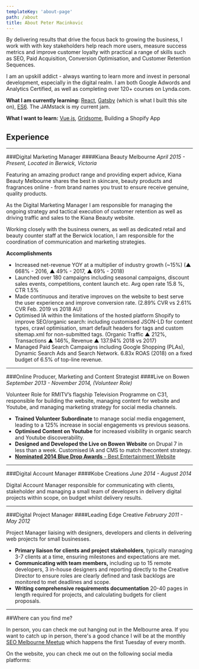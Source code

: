 ```yaml
---
templateKey: 'about-page'
path: /about
title: About Peter Macinkovic
---
```


By delivering results that drive the focus back to growing the business, I work with with key stakeholders help reach more users, measure success metrics and improve customer loyalty with practical a range of skills such as SEO, Paid Acquisition, Conversion Optimisation, and Customer Retention Sequences.

I am an upskill addict - always wanting to learn more and invest in personal development, especially in the digital realm. I am both Google Adwords and Analytics Certified, as well as completing over 120+ courses on Lynda.com.

**What I am currently learning:** [React](https://reactjs.org/), [Gatsby](https://www.gatsbyjs.org/) (which is what I built this site on), [ES6](https://es6.io/). The JAMstack is my current jam.

**What I want to learn:** [Vue.js](https://vuejs.org/), [Gridsome](https://gridsome.org/), Building a Shopify App



## Experience

---
###Digital Marketing Manager
####Kiana Beauty Melbourne
_April 2015 - Present, Located in Berwick, Victoria_

Featuring an amazing product range and providing expert advice, Kiana Beauty Melbourne shares the best in skincare, beauty products and fragrances online - from brand names you trust to ensure receive genuine, quality products.

As the Digital Marketing Manager I am responsible for managing the ongoing strategy and tactical execution of customer retention as well as driving traffic and sales to the Kiana Beauty website.

Working closely with the business owners, as well as dedicated retail and beauty counter staff at the Berwick location, I am responsible for the coordination of communication and marketing strategies.

**Accomplishments**

- Increased net-revenue YOY at a multiplier of industry growth (~15%) (▲ 668% - 2016, ▲ 49% - 2017, ▲ 69% - 2018) 
- Launched over 180 campaigns including seasonal campaigns, discount sales events, competitions, content launch etc. Avg open rate 15.8 %, CTR 1.5%
- Made continuous and iterative improves on the website to best serve the user experience and improve conversion rate. (2.89% CVR vs 2.61% CVR Feb. 2019 vs 2018 AU)
- Optimised IA within the limitations of the hosted platform Shopify to improve SEO/organic search: including customised JSON-LD for content types, crawl optimisation, smart default headers for tags and custom sitemap.xml for non-submitted tags. (Organic Traffic ▲ 212%, Transactions ▲ 146%, Revenue ▲ 137.94% 2018 vs 2017)
- Managed Paid Search Campaigns including Google Shopping (PLAs), Dynamic Search Ads and Search Network. 6.83x ROAS (2018) on a fixed budget of 6.5% of top-line revenue. 

---
###Online Producer, Marketing and Content Strategist
####Live on Bowen
_September 2013 - November 2014, (Volunteer Role)_

Volunteer Role for RMITV’s flagship Television Programme on C31, responsible for building the website, managing content for website and Youtube, and managing marketing strategy for social media channels.

- **Trained Volunteer Subordinate** to manage social media engagement, leading to a 125% increase in social engagements vs previous seasons.
- **Optimised Content on Youtube** for increased visibility in organic search and Youtube discoverability.
- **Designed and Developed the Live on Bowen Website** on Drupal 7 in less than a week. Customised IA and CMS to match thecontent strategy.
- [**Nominated 2014 Blue Drop Awards** - Best Entertainment Website](http://2014.bluedropawards.org/best-entertainment-website)

---
###Digital Account Manager
####Kobe Creations
_June 2014 - August 2014_

Digital Account Manager responsible for communicating with clients, stakeholder and managing a small team of developers in delivery digital projects within scope, on budget whilst delivery results.

---
###Digital Project Manager
####Leading Edge Creative
_February 2011 - May 2012_

Project Manager liaising with designers, developers and clients in delivering web projects for small businesses.

- **Primary liaison for clients and project stakeholders**, typically managing 3-7 clients at a time, ensuring milestones and expectations are met.
- **Communicating with team members,** including up to 15 remote developers, 3 in-house designers and reporting directly to the Creative Director to ensure roles are clearly defined and task backlogs are monitored to met deadlines and scope.
- **Writing comprehensive requirements documentation** 20-40 pages in length required for projects, and calculating budgets for client proposals.

---

##Where can you find me?

In person, you can check me out hanging out in the Melbourne area. If you want to catch up in person, there's a good chance I will be at the monthly [SEO Melbourne Meetup](https://www.meetup.com/Melbourne-SEO/) which happens the first Tuesday of every month.

On the website, you can check me out on the following social media platforms:

